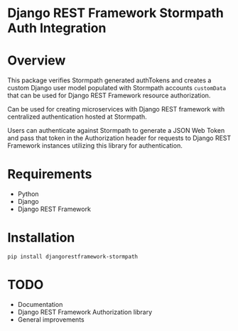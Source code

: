 Django REST Framework Stormpath Auth Integration
================================================

# Overview

This package verifies Stormpath generated authTokens and creates a custom
Django user model populated with Stormpath accounts `customData` that can be
used for Django REST Framework resource authorization.

Can be used for creating microservices with Django REST framework with
centralized authentication hosted at Stormpath.

Users can authenticate against Stormpath to generate a JSON Web Token and pass
that token in the Authorization header for requests to Django REST Framework
instances utilizing this library for authentication.

# Requirements
* Python
* Django
* Django REST Framework

# Installation

`pip install djangorestframework-stormpath`

# TODO

* Documentation
* Django REST Framework Authorization library
* General improvements



